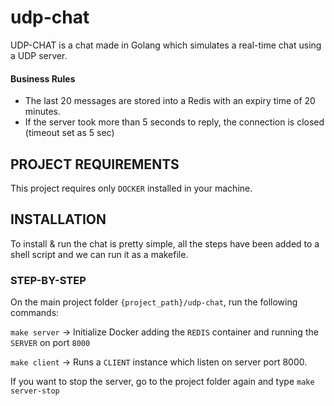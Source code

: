 # udp-chat

UDP-CHAT is a chat made in Golang which simulates a real-time chat using a UDP server. 

#### Business Rules
- The last 20 messages are stored into a Redis with an expiry time of 20 minutes.
- If the server took more than 5 seconds to reply, the connection is closed (timeout set as 5 sec)

## PROJECT REQUIREMENTS

This project requires only ``DOCKER`` installed in your machine.

## INSTALLATION

To install & run the chat is pretty simple, all the steps have been added to a shell script and we can run it as a makefile. 

### STEP-BY-STEP

On the main project folder ``{project_path}/udp-chat``, run the following commands:

 ``make server`` -> Initialize Docker adding the ``REDIS`` container and running the ``SERVER`` on port ``8000``
 
``make client`` -> Runs a ``CLIENT`` instance which listen on server port 8000. 

If you want to stop the server, go to the project folder again and type ``make server-stop``
